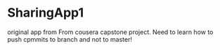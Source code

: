 # SharingApp1
original app from From cousera capstone project. 
Need to learn how to push cpmmits to branch and not to master!
